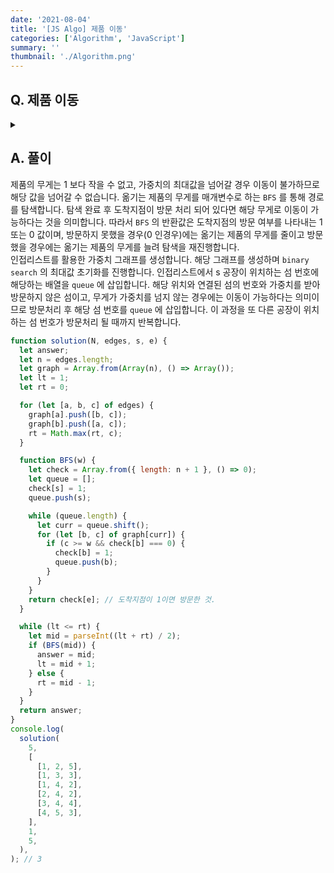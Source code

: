 ```yaml
---
date: '2021-08-04'
title: '[JS Algo] 제품 이동'
categories: ['Algorithm', 'JavaScript']
summary: ''
thumbnail: './Algorithm.png'
---
```


## Q. 제품 이동

<details>
<summary></summary>
<div markdown="1">       
매개변수 N 에는 섬의 개수가 주어집니다. 매개변수 edges 에는 다리로 연결된 두 섬의 번호와 무게제한이 주어집니다. 매개변수 s와 e에는 공장이 존재하는 섬의 번호가 주어집니다. <br>
두 공장에서 제품을 옮긴다고 할 때, 한 번의 이동으로 옮길 수 있는 최대 무게를 반환해야 합니다.
</div>
</details>

## A. 풀이

제품의 무게는 1 보다 작을 수 없고, 가중치의 최대값을 넘어갈 경우 이동이 불가하므로 해당 값을 넘어갈 수 없습니다. 옮기는 제품의 무게를 매개변수로 하는 `BFS` 를 통해 경로를 탐색합니다. 탐색 완료 후 도착지점이 방문 처리 되어 있다면 해당 무게로 이동이 가능하다는 것을 의미합니다. 따라서 `BFS` 의 반환값은 도착지점의 방문 여부를 나타내는 1 또는 0 값이며, 방문하지 못했을 경우(0 인경우)에는 옮기는 제품의 무게를 줄이고 방문했을 경우에는 옮기는 제품의 무게를 늘려 탐색을 재진행합니다.<br>
인접리스트를 활용한 가중치 그래프를 생성합니다. 해당 그래프를 생성하며 `binary search` 의 최대값 초기화를 진행합니다. 인접리스트에서 s 공장이 위치하는 섬 번호에 해당하는 배열을 `queue` 에 삽입합니다. 해당 위치와 연결된 섬의 번호와 가중치를 받아 방문하지 않은 섬이고, 무게가 가중치를 넘지 않는 경우에는 이동이 가능하다는 의미이므로 방문처리 후 해당 섬 번호를 `queue` 에 삽입합니다. 이 과정을 또 다른 공장이 위치하는 섬 번호가 방문처리 될 때까지 반복합니다.

```javascript
function solution(N, edges, s, e) {
  let answer;
  let n = edges.length;
  let graph = Array.from(Array(n), () => Array());
  let lt = 1;
  let rt = 0;

  for (let [a, b, c] of edges) {
    graph[a].push([b, c]);
    graph[b].push([a, c]);
    rt = Math.max(rt, c);
  }

  function BFS(w) {
    let check = Array.from({ length: n + 1 }, () => 0);
    let queue = [];
    check[s] = 1;
    queue.push(s);

    while (queue.length) {
      let curr = queue.shift();
      for (let [b, c] of graph[curr]) {
        if (c >= w && check[b] === 0) {
          check[b] = 1;
          queue.push(b);
        }
      }
    }
    return check[e]; // 도착지점이 1이면 방문한 것.
  }

  while (lt <= rt) {
    let mid = parseInt((lt + rt) / 2);
    if (BFS(mid)) {
      answer = mid;
      lt = mid + 1;
    } else {
      rt = mid - 1;
    }
  }
  return answer;
}
console.log(
  solution(
    5,
    [
      [1, 2, 5],
      [1, 3, 3],
      [1, 4, 2],
      [2, 4, 2],
      [3, 4, 4],
      [4, 5, 3],
    ],
    1,
    5,
  ),
); // 3
```
